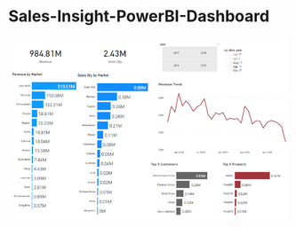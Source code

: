 # Sales-Insight-PowerBI-Dashboard
![alt text](https://github.com/sameermk97/Sales-Insight-PowerBI-Dashboard/blob/main/Sales-Dashboard.PNG?raw=true)

